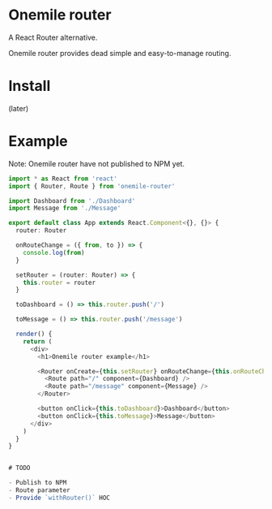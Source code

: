 # Onemile router

A React Router alternative.

Onemile router provides dead simple and easy-to-manage routing.

# Install

(later)

# Example

Note: Onemile router have not published to NPM yet.

```ts
import * as React from 'react'
import { Router, Route } from 'onemile-router'

import Dashboard from './Dashboard'
import Message from './Message'

export default class App extends React.Component<{}, {}> {
  router: Router

  onRouteChange = ({ from, to }) => {
    console.log(from)
  }

  setRouter = (router: Router) => {
    this.router = router
  }

  toDashboard = () => this.router.push('/')

  toMessage = () => this.router.push('/message')

  render() {
    return (
      <div>
        <h1>Onemile router example</h1>

        <Router onCreate={this.setRouter} onRouteChange={this.onRouteChange}>
          <Route path="/" component={Dashboard} />
          <Route path="/message" component={Message} />
        </Router>

        <button onClick={this.toDashboard}>Dashboard</button>
        <button onClick={this.toMessage}>Message</button>
      </div>
    )
  }
}


# TODO

- Publish to NPM
- Route parameter
- Provide `withRouter()` HOC
